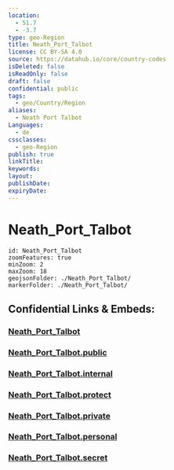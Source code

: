 ```yaml
---
location:
  - 51.7
  - -3.7
type: geo-Region
title: Neath_Port_Talbot
license: CC BY-SA 4.0
source: https://datahub.io/core/country-codes
isDeleted: false
isReadOnly: false
draft: false
confidential: public
tags:
  - geo/Country/Region
aliases:
  - Neath Port Talbot
Languages:
  - de
cssclasses:
  - geo-Region
publish: true
linkTitle:
keywords:
layout:
publishDate:
expiryDate:
---
```


# Neath_Port_Talbot

```leaflet
id: Neath_Port_Talbot
zoomFeatures: true 
minZoom: 2 
maxZoom: 18
geojsonFolder: ./Neath_Port_Talbot/
markerFolder: ./Neath_Port_Talbot/
```


## Confidential Links & Embeds: 

### [Neath_Port_Talbot](/_Standards/Earth/Continent/Europe/Europe~North/UK/Wales/counties~Wales/Neath_Port_Talbot.md) 

### [Neath_Port_Talbot.public](/_public/Earth/Continent/Europe/Europe~North/UK/Wales/counties~Wales/Neath_Port_Talbot.public.md) 

### [Neath_Port_Talbot.internal](/_internal/Earth/Continent/Europe/Europe~North/UK/Wales/counties~Wales/Neath_Port_Talbot.internal.md) 

### [Neath_Port_Talbot.protect](/_protect/Earth/Continent/Europe/Europe~North/UK/Wales/counties~Wales/Neath_Port_Talbot.protect.md) 

### [Neath_Port_Talbot.private](/_private/Earth/Continent/Europe/Europe~North/UK/Wales/counties~Wales/Neath_Port_Talbot.private.md) 

### [Neath_Port_Talbot.personal](/_personal/Earth/Continent/Europe/Europe~North/UK/Wales/counties~Wales/Neath_Port_Talbot.personal.md) 

### [Neath_Port_Talbot.secret](/_secret/Earth/Continent/Europe/Europe~North/UK/Wales/counties~Wales/Neath_Port_Talbot.secret.md)

